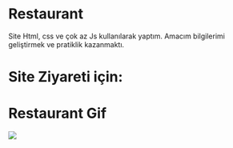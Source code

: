 # Restaurant

Site Html, css ve çok az Js kullanılarak yaptım. Amacım bilgilerimi geliştirmek ve pratiklik kazanmaktı.

# Site Ziyareti için:

# Restaurant Gif

![](/restaurant.gif)


